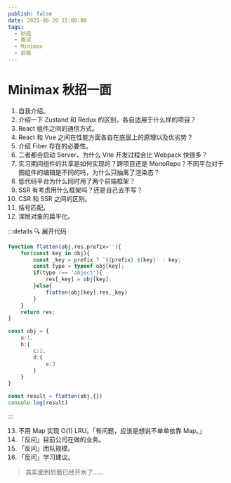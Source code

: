 ```yaml
---
publish: false
date: 2025-08-20 15:00:00
tags:
  - 秋招
  - 面试
  - Minimax
  - 前端
---
```


# Minimax 秋招一面

1. 自我介绍。
2. 介绍一下 Zustand 和 Redux 的区别，各自适用于什么样的项目？
3. React 组件之间的通信方式。
4. React 和 Vue 之间在性能方面各自在底层上的原理以及优劣势？
5. 介绍 Fiber 存在的必要性。
6. 二者都会启动 Server，为什么 Vite 开发过程会比 Webpack 快很多？
7. 实习期间组件的共享是如何实现的？跨项目还是 MonoRepo？不同平台对于图组件的编辑是不同的吗，为什么只抽离了渲染态？
8. 低代码平台为什么同时用了两个前端框架？
9. SSR 有考虑用什么框架吗？还是自己去手写？
10. CSR 和 SSR 之间的区别。
11. 括号匹配。
12. 深层对象的扁平化。

:::details 🔍 展开代码

```JavaScript
function flatten(obj,res,prefix=''){
    for(const key in obj){
        const _key = prefix ? `${prefix}.${key}` : key;
        const type = typeof obj[key];
        if(type !== 'object'){
            res[_key] = obj[key];
        }else{
            flatten(obj[key],res,_key)
        }
    }
    return res;
}

const obj = {
    a:1,
    b:{
        c:2,
        d:{
            e:3
        }
    }
}

const result = flatten(obj,{})
console.log(result)
```

:::

13. 不用 Map 实现 O(1) LRU。「有问题，应该是想说不单单依靠 Map。」
14. 「反问」目前公司在做的业务。
14. 「反问」团队规模。
14. 「反问」学习建议。

> 其实面到后面已经开水了……
